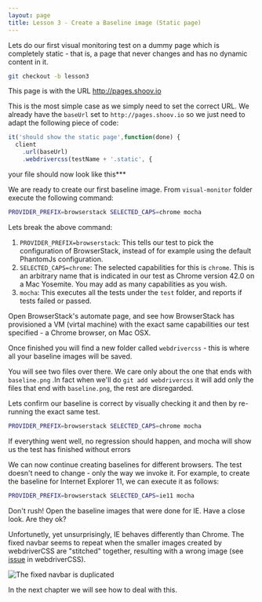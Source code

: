 ```yaml
---
layout: page
title: Lesson 3 - Create a Baseline image (Static page)
---
```


Lets do our first visual monitoring test on a dummy page which is completely static - that is, a page that never changes and has no dynamic content in it.

```bash
git checkout -b lesson3
```

This page is with the URL http://pages.shoov.io

This is the most simple case as we simply need to set the correct URL. We already have the `baseUrl` set to `http://pages.shoov.io` so we just need to adapt the following piece of code:


```js
it('should show the static page',function(done) {
  client
    .url(baseUrl)
    .webdrivercss(testName + '.static', {
```

your file should now look like this***

We are ready to create our first baseline image. From `visual-monitor` folder execute the following command:

```bash
PROVIDER_PREFIX=browserstack SELECTED_CAPS=chrome mocha
```

Lets break the above command:

1. `PROVIDER_PREFIX=browserstack`: This tells our test to pick the configuration of BrowserStack, instead of for example using the default PhantomJs configuration.
1. `SELECTED_CAPS=chrome`: The selected capabilities for this is `chrome`. This is an arbitrary name that is indicated in our test as Chrome version 42.0 on a Mac Yosemite. You may add as many capabilities as you wish.
1. `mocha`: This executes all the tests under the `test` folder, and reports if tests failed or passed.

Open BrowserStack's automate page, and see how BrowserStack has provisioned a VM (virtal machine) with the exact same capabilities our test specified - a Chrome browser, on Mac OSX.

Once finished you will find a new folder called `webdrivercss` - this is where all your baseline images will be saved.

You will see two files over there. We care only about the one that ends with `baseline.png` .In fact when we'll do `git add webdrivercss` it will add only the files that end with `baseline.png`, the rest are disregarded.

Lets confirm our baseline is correct by visually checking it and then by re-running the exact same test.

```bash
PROVIDER_PREFIX=browserstack SELECTED_CAPS=chrome mocha
```

If everything went well, no regression should happen, and mocha will show us the test has finished without errors

We can now continue creating baselines for different browsers. The test doesn't need to change - only the way we invoke it. For example, to create the baseline for Internet Explorer 11, we can execute it as follows:

```bash
PROVIDER_PREFIX=browserstack SELECTED_CAPS=ie11 mocha
```

Don't rush! Open the baseline images that were done for IE. Have a close look. Are they ok?

Unfortunetly, yet unsurprisingly, IE behaves differently than Chrome. The fixed navbar seems to repeat when the smaller images created by webdriverCSS are "stitched" together, resulting with a wrong image (see [issue]((https://github.com/webdriverio/webdrivercss/issues/56)) in webdriverCSS).

![The fixed navbar is duplicated](/assets/images/tutorials/lesson3/ie-fixed-navbar.jpg)

In the next chapter we will see how to deal with this.
